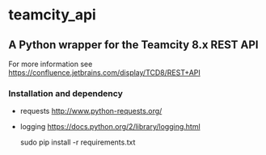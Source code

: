 teamcity_api
=========

## A Python wrapper for the Teamcity 8.x REST API

For more information see https://confluence.jetbrains.com/display/TCD8/REST+API

### Installation and dependency
* requests http://www.python-requests.org/
* logging https://docs.python.org/2/library/logging.html

    sudo pip install -r requirements.txt
